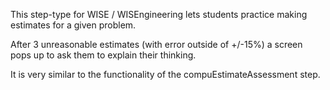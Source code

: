 This step-type for WISE / WISEngineering lets students practice making estimates for a given problem.

After 3 unreasonable estimates (with error outside of +/-15%) a screen pops up to ask them to explain their thinking.

It is very similar to the functionality of the compuEstimateAssessment step.
